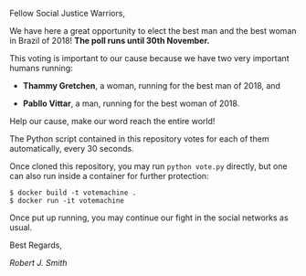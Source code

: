Fellow Social Justice Warriors,

We have here a great opportunity to elect the best man and the best woman in Brazil of 2018!
**The poll runs until 30th November.**

This voting is important to our cause because we have two very
important humans running:

- **Thammy Gretchen**, a woman, running for the best man of 2018, and

- **Pabllo Vittar**, a man, running for the best woman of 2018.

Help our cause, make our word reach the entire world!

The Python script contained in this repository votes for each of them automatically, every 30 seconds.

Once cloned this repository, you may run `python vote.py` directly, but one can also run inside a container for further protection:

```
$ docker build -t votemachine .
$ docker run -it votemachine
```

Once put up running, you may continue our fight in the social networks as usual.

Best Regards,

*Robert J. Smith*